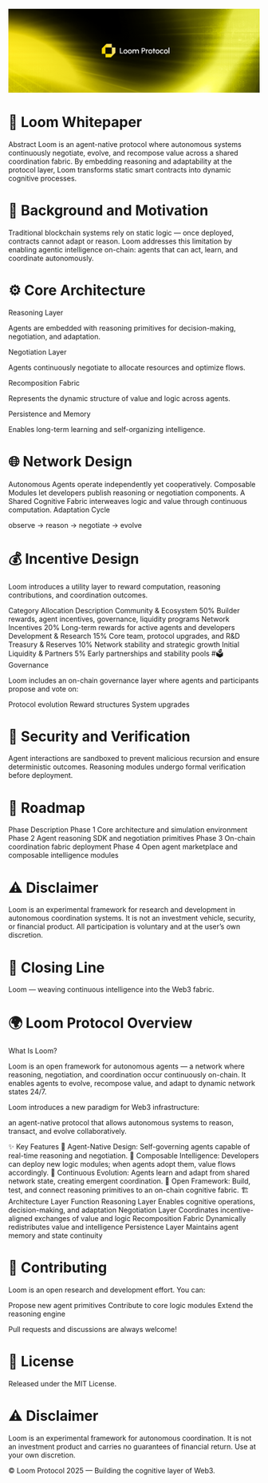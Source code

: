 ![image alt](https://github.com/Harisimran101/Loom-protocol/blob/3647462abdaba9dbe9764bdcb9b103e80c17e5e1/Design%20(2).png)

# 🧠 Loom Whitepaper

Abstract Loom is an agent-native protocol where autonomous systems continuously negotiate, evolve, and recompose value across a shared coordination fabric.
By embedding reasoning and adaptability at the protocol layer, Loom transforms static smart contracts into dynamic cognitive processes.

# 🧩 Background and Motivation

Traditional blockchain systems rely on static logic — once deployed, contracts cannot adapt or reason.
Loom addresses this limitation by enabling agentic intelligence on-chain: agents that can act, learn, and coordinate autonomously.

# ⚙️ Core Architecture
Reasoning Layer

Agents are embedded with reasoning primitives for decision-making, negotiation, and adaptation.

Negotiation Layer

Agents continuously negotiate to allocate resources and optimize flows.

Recomposition Fabric

Represents the dynamic structure of value and logic across agents.

Persistence and Memory

Enables long-term learning and self-organizing intelligence.

# 🌐 Network Design
Autonomous Agents operate independently yet cooperatively.
Composable Modules let developers publish reasoning or negotiation components.
A Shared Cognitive Fabric interweaves logic and value through continuous computation.
Adaptation Cycle

observe → reason → negotiate → evolve

# 💰 Incentive Design

Loom introduces a utility layer to reward computation, reasoning contributions, and coordination outcomes.

Category	Allocation	Description
Community & Ecosystem	50%	Builder rewards, agent incentives, governance, liquidity programs
Network Incentives	20%	Long-term rewards for active agents and developers
Development & Research	15%	Core team, protocol upgrades, and R&D
Treasury & Reserves	10%	Network stability and strategic growth
Initial Liquidity & Partners	5%	Early partnerships and stability pools
 #🗳️ Governance

Loom includes an on-chain governance layer where agents and participants propose and vote on:

Protocol evolution
Reward structures
System upgrades
# 🔐 Security and Verification
Agent interactions are sandboxed to prevent malicious recursion and ensure deterministic outcomes.
Reasoning modules undergo formal verification before deployment.
# 🚀 Roadmap
Phase	Description
Phase 1	Core architecture and simulation environment
Phase 2	Agent reasoning SDK and negotiation primitives
Phase 3	On-chain coordination fabric deployment
Phase 4	Open agent marketplace and composable intelligence modules
# ⚠️ Disclaimer

Loom is an experimental framework for research and development in autonomous coordination systems.
It is not an investment vehicle, security, or financial product.
All participation is voluntary and at the user’s own discretion.

# 🧵 Closing Line

Loom — weaving continuous intelligence into the Web3 fabric.




# 🌍 Loom Protocol Overview
What Is Loom?

Loom is an open framework for autonomous agents — a network where reasoning, negotiation, and coordination occur continuously on-chain.
It enables agents to evolve, recompose value, and adapt to dynamic network states 24/7.

Loom introduces a new paradigm for Web3 infrastructure:

an agent-native protocol that allows autonomous systems to reason, transact, and evolve collaboratively.

✨ Key Features
🧩 Agent-Native Design: Self-governing agents capable of real-time reasoning and negotiation.
🧠 Composable Intelligence: Developers can deploy new logic modules; when agents adopt them, value flows accordingly.
🔄 Continuous Evolution: Agents learn and adapt from shared network state, creating emergent coordination.
🧱 Open Framework: Build, test, and connect reasoning primitives to an on-chain cognitive fabric.
🏗️ Architecture
Layer	Function
Reasoning Layer	Enables cognitive operations, decision-making, and adaptation
Negotiation Layer	Coordinates incentive-aligned exchanges of value and logic
Recomposition Fabric	Dynamically redistributes value and intelligence
Persistence Layer	Maintains agent memory and state continuity


# 🤝 Contributing

Loom is an open research and development effort.
You can:

Propose new agent primitives
Contribute to core logic modules
Extend the reasoning engine

Pull requests and discussions are always welcome!

# 📜 License

Released under the MIT License.

# ⚠️ Disclaimer

Loom is an experimental framework for autonomous coordination.
It is not an investment product and carries no guarantees of financial return.
Use at your own discretion.

© Loom Protocol 2025 — Building the cognitive layer of Web3.
